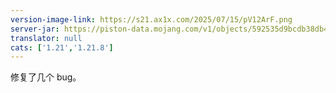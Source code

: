 ```yaml
---
version-image-link: https://s21.ax1x.com/2025/07/15/pV12ArF.png
server-jar: https://piston-data.mojang.com/v1/objects/592535d9bcdb38db40da2d0033ce8494d1ef50d9/server.jar
translator: null
cats: ['1.21','1.21.8']
---
```

修复了几个 bug。